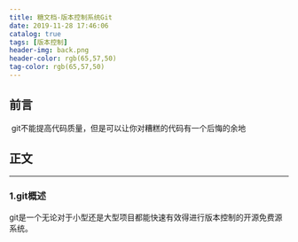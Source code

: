 ```yaml
---
title: 糖文档-版本控制系统Git
date: 2019-11-28 17:46:06
catalog: true
tags: [版本控制]
header-img: back.png
header-color: rgb(65,57,50)
tag-color: rgb(65,57,50)
---
```




## 前言

​	git不能提高代码质量，但是可以让你对糟糕的代码有一个后悔的余地

## 正文

---

### 1.git概述

git是一个无论对于小型还是大型项目都能快速有效得进行版本控制的开源免费源系统。

